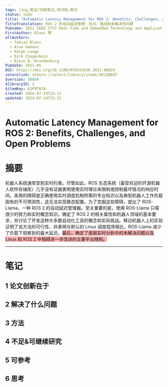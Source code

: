 ```yaml
---
tags: /ing,笔记/文献笔记,待归档,笔记
status: todo
title: "Automatic Latency Management for ROS 2: Benefits, Challenges, and Open Problems"
TitleTranslation: ROS 2 的自动延迟管理：优点、挑战和未解决的问题
Pubname: 2021 IEEE 27th Real-Time and Embedded Technology and Applications Symposium (RTAS)
FirstAuthor: Blass 等
allAuthors:
  - Tobias Blass
  - Arne Hamann
  - Ralph Lange
  - Dirk Ziegenbein
  - Bjorn B. Brandenburg
Pubdate: 2021-05
DOI: https://doi.org/10.1109/RTAS52030.2021.00029
zoterolink: zotero://select/library/items/GKJZQ6UT
$version: 38669
$libraryID: 1
$itemKey: 8JP9TA7A
created: 2024-07-24T15:11
updated: 2024-07-24T15:11
---
```

# Automatic Latency Management for ROS 2: Benefits, Challenges, and Open Problems

# 摘要

机器人系统通常受到实时约束。尽管如此，ROS 生态系统（最受欢迎的开源机器人软件存储库）几乎没有证据表明使用实时理论来限制或控制最坏情况的响应时间。采用的障碍是正确使用实时调度机制所需的专业知识以及典型机器人工作负载固有的不可预测性，这无法实现静态配置。为了克服这些障碍，提出了 ROS-Llama，一种 ROS 2 的自动延迟管理器。至关重要的是，使用 ROS-Llama 只需很少的努力和实时概念知识。确定了 ROS 2 的相关属性和机器人领域的基本要求，并讨论了开发这种大多数自动化工具的概念和实际挑战。移动机器人上的实验证明了该方法的可行性，并表明与默认的 Linux 调度程序相比，ROS-Llama 减少了负载下观察到的最大延迟。<span style="background-color: #ff666680">最后，确定了底层实时分析中的未解决问题以及 Linux 和 ROS 2 中阻碍进一步改进的主要平台限制。</span>

***

# 笔记

## 1 论文创新在于

## 2 解决了什么问题

## 3 方法

## 4 不足&可继续研究

## 5 可参考

## 6 思考

#
